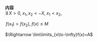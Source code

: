 **内容**  
$\exists\;X>0,\;x_1,x_2<-X,\;x_1<x_2,\;$  
  
$\,f(x_1)>f(x_2),\;f(x)\leq M$  
  
$\Rightarrow \lim\limits_{x\to-\infty}f(x)=A$  
  
